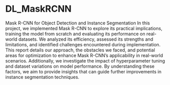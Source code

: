 # DL_MaskRCNN
Mask R-CNN for Object Detection and Instance Segmentation
In this project, we implemented Mask R-CNN to explore its practical implications, training the model from scratch and evaluating its performance on real-world datasets. We analyzed its efficiency, assessed its strengths and limitations, and identified challenges encountered during implementation. This report details our approach, the obstacles we faced, and potential areas for optimization to enhance Mask R-CNN’s applicability in real-world scenarios. Additionally, we investigate the impact of hyperparameter tuning and dataset variations on model performance. By understanding these factors, we aim to provide insights that can guide further improvements in instance segmentation techniques.
